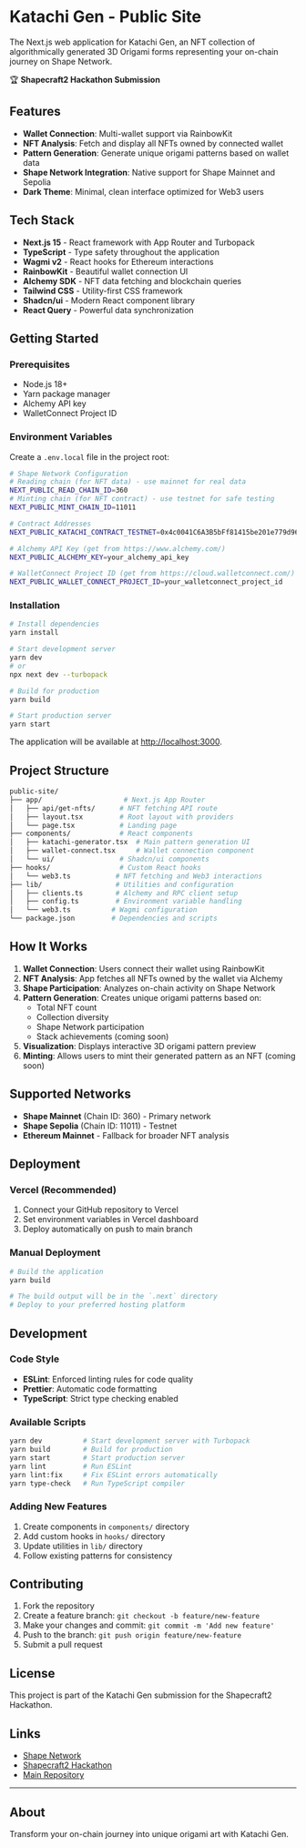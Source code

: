 # Katachi Gen - Public Site

The Next.js web application for Katachi Gen, an NFT collection of algorithmically generated 3D Origami forms representing your on-chain journey on Shape Network.

🏆 **Shapecraft2 Hackathon Submission**

## Features

- **Wallet Connection**: Multi-wallet support via RainbowKit
- **NFT Analysis**: Fetch and display all NFTs owned by connected wallet
- **Pattern Generation**: Generate unique origami patterns based on wallet data
- **Shape Network Integration**: Native support for Shape Mainnet and Sepolia
- **Dark Theme**: Minimal, clean interface optimized for Web3 users

## Tech Stack

- **Next.js 15** - React framework with App Router and Turbopack
- **TypeScript** - Type safety throughout the application
- **Wagmi v2** - React hooks for Ethereum interactions
- **RainbowKit** - Beautiful wallet connection UI
- **Alchemy SDK** - NFT data fetching and blockchain queries
- **Tailwind CSS** - Utility-first CSS framework
- **Shadcn/ui** - Modern React component library
- **React Query** - Powerful data synchronization

## Getting Started

### Prerequisites

- Node.js 18+
- Yarn package manager
- Alchemy API key
- WalletConnect Project ID

### Environment Variables

Create a `.env.local` file in the project root:

```bash
# Shape Network Configuration
# Reading chain (for NFT data) - use mainnet for real data
NEXT_PUBLIC_READ_CHAIN_ID=360
# Minting chain (for NFT contract) - use testnet for safe testing
NEXT_PUBLIC_MINT_CHAIN_ID=11011

# Contract Addresses
NEXT_PUBLIC_KATACHI_CONTRACT_TESTNET=0x4c0041C6A3B5bFf81415be201e779d96a146683f

# Alchemy API Key (get from https://www.alchemy.com/)
NEXT_PUBLIC_ALCHEMY_KEY=your_alchemy_api_key

# WalletConnect Project ID (get from https://cloud.walletconnect.com/)
NEXT_PUBLIC_WALLET_CONNECT_PROJECT_ID=your_walletconnect_project_id
```

### Installation

```bash
# Install dependencies
yarn install

# Start development server
yarn dev
# or
npx next dev --turbopack

# Build for production
yarn build

# Start production server
yarn start
```

The application will be available at [http://localhost:3000](http://localhost:3000).

## Project Structure

```bash
public-site/
├── app/                    # Next.js App Router
│   ├── api/get-nfts/      # NFT fetching API route
│   ├── layout.tsx         # Root layout with providers
│   └── page.tsx           # Landing page
├── components/            # React components
│   ├── katachi-generator.tsx  # Main pattern generation UI
│   ├── wallet-connect.tsx     # Wallet connection component
│   └── ui/                # Shadcn/ui components
├── hooks/                 # Custom React hooks
│   └── web3.ts           # NFT fetching and Web3 interactions
├── lib/                  # Utilities and configuration
│   ├── clients.ts        # Alchemy and RPC client setup
│   ├── config.ts         # Environment variable handling
│   └── web3.ts          # Wagmi configuration
└── package.json         # Dependencies and scripts
```

## How It Works

1. **Wallet Connection**: Users connect their wallet using RainbowKit
2. **NFT Analysis**: App fetches all NFTs owned by the wallet via Alchemy
3. **Shape Participation**: Analyzes on-chain activity on Shape Network
4. **Pattern Generation**: Creates unique origami patterns based on:
   - Total NFT count
   - Collection diversity
   - Shape Network participation
   - Stack achievements (coming soon)
5. **Visualization**: Displays interactive 3D origami pattern preview
6. **Minting**: Allows users to mint their generated pattern as an NFT (coming soon)

## Supported Networks

- **Shape Mainnet** (Chain ID: 360) - Primary network
- **Shape Sepolia** (Chain ID: 11011) - Testnet
- **Ethereum Mainnet** - Fallback for broader NFT analysis

## Deployment

### Vercel (Recommended)

1. Connect your GitHub repository to Vercel
2. Set environment variables in Vercel dashboard
3. Deploy automatically on push to main branch

### Manual Deployment

```bash
# Build the application
yarn build

# The build output will be in the `.next` directory
# Deploy to your preferred hosting platform
```

## Development

### Code Style

- **ESLint**: Enforced linting rules for code quality
- **Prettier**: Automatic code formatting
- **TypeScript**: Strict type checking enabled

### Available Scripts

```bash
yarn dev          # Start development server with Turbopack
yarn build        # Build for production
yarn start        # Start production server
yarn lint         # Run ESLint
yarn lint:fix     # Fix ESLint errors automatically
yarn type-check   # Run TypeScript compiler
```

### Adding New Features

1. Create components in `components/` directory
2. Add custom hooks in `hooks/` directory
3. Update utilities in `lib/` directory
4. Follow existing patterns for consistency

## Contributing

1. Fork the repository
2. Create a feature branch: `git checkout -b feature/new-feature`
3. Make your changes and commit: `git commit -m 'Add new feature'`
4. Push to the branch: `git push origin feature/new-feature`
5. Submit a pull request

## License

This project is part of the Katachi Gen submission for the Shapecraft2 Hackathon.

## Links

- [Shape Network](https://shape.network)
- [Shapecraft2 Hackathon](https://shape.network/shapecraft)
- [Main Repository](https://github.com/jmsaavedra/katachi-gen)

---

## About

Transform your on-chain journey into unique origami art with Katachi Gen.

